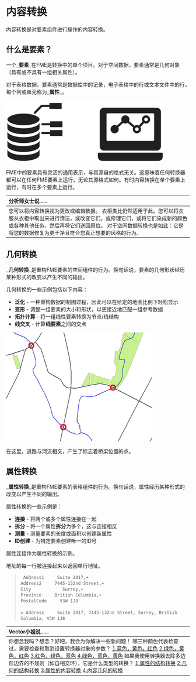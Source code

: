 # 内容转换

内容转换是对要素组件进行操作的内容转换。

## 什么是要素？

一个_**要素**_在FME是转换中的单个项目。对于空间数据，要素通常是几何对象（具有或不具有一组相关属性）。

对于表格数据，要素通常是数据库中的记录，电子表格中的行或文本文件中的行。每个列或单元称为_**属性**_。

[![](../.gitbook/assets/img2.026.featuregraphic.png)](https://github.com/safesoftware/FMETraining/blob/Desktop-Basic-2018/DesktopBasic2Transformation/Images/Img2.026.FeatureGraphic.png)

FME中的要素具有灵活的通用表示，与其源自的格式无关。这意味着任何转换器都可以在任何FME要素上运行，无论其源格式如何。有时内容转换在单个要素上运行，有时在多个要素上运行。

|  分析师女士说...... |
| :--- |
|  您可以将内容转换视为更改或编辑数据。  衣柜类比仍然适用于此。您可以将衣服从衣柜中取出来进行清洁，或改变它们，或修理它们，或将它们染成新的颜色或各种其他任务，然后再将它们送回原位。  对于空间数据转换也是如此：它是将您的数据修复为更干净且符合您真正想要的风格的行为。 |

## 几何转换

_**几何转换**_是重构FME要素的空间组件的行为。换句话说，要素的几何形状经历某种形式的改变以产生不同的输出。

几何转换的一些示例包括以下内容：

* **泛化** - 一种重构数据的制图过程，因此可以在给定的地图比例下轻松显示
* **变形** - 调整一组要素的大小和形状，以更接近地匹配一组参考数据
* **拓扑计算** - 将一组线性要素转换为节点/线结构
* **线交叉** - 计算**线要素**之间的交点

[![](../.gitbook/assets/img2.027.geometrictransformation.png)](https://github.com/safesoftware/FMETraining/blob/Desktop-Basic-2018/DesktopBasic2Transformation/Images/Img2.027.GeometricTransformation.png)

在这里，道路与河流相交，产生了标志着桥梁位置的点。

## 属性转换

_**属性转换**_是重构FME要素的表格组件的行为。换句话说，属性经历某种形式的改变以产生不同的输出。

属性转换的一些示例是：

* **连接** - 将两个或多个属性连接在一起
* **拆分** - 将一个属性**拆分**为多个，这与连接相反
* **测量** - 测量要素的长度或面积以创建新属性
* **ID创建** - 为特定要素创建唯一的ID号

属性连接作为属性转换的示例。

地址的每一行被连接起来以返回单行地址。

> ```text
>  Address1     Suite 2017,+
> Address2     7445-132nd Street,+
> City            Surrey,+
> Province     British Columbia,+
> PostalCode     V3W 1J8
>
> = Address     Suite 2017, 7445-132nd Street, Surrey, British Columbia, V3W 1J8
> ```

|  Vector小姐说...... |
| :--- |
|  你想念我吗？想念？好吧，我会为你解决一些新问题！  哪三种颜色代表检查过，需要检查和取消设置转换器对象的参数？  [1.蓝色，黄色，红色](http://52.73.3.37/fmedatastreaming/Manual/QAResponse2017.fmw?chapter=2&question=2&answer=1&DestDataset_TEXTLINE=C%3A%5CFMEOutput%5CQAResponse.html) [2.绿色，黄色，红色](http://52.73.3.37/fmedatastreaming/Manual/QAResponse2017.fmw?chapter=2&question=2&answer=2&DestDataset_TEXTLINE=C%3A%5CFMEOutput%5CQAResponse.html) [3.红色，绿色，蓝色](http://52.73.3.37/fmedatastreaming/Manual/QAResponse2017.fmw?chapter=2&question=2&answer=3&DestDataset_TEXTLINE=C%3A%5CFMEOutput%5CQAResponse.html) [4.绿色，蓝色，黄色](http://52.73.3.37/fmedatastreaming/Manual/QAResponse2017.fmw?chapter=2&question=2&answer=4&DestDataset_TEXTLINE=C%3A%5CFMEOutput%5CQAResponse.html)  如果我使用转换器去除多边形边界的不规则（如自相交环），它是什么类型的转换？  [1.属性的结构转换](http://52.73.3.37/fmedatastreaming/Manual/QAResponse2017.fmw?chapter=2&question=3&answer=1&DestDataset_TEXTLINE=C%3A%5CFMEOutput%5CQAResponse.html) [2.几何的结构转换](http://52.73.3.37/fmedatastreaming/Manual/QAResponse2017.fmw?chapter=2&question=3&answer=2&DestDataset_TEXTLINE=C%3A%5CFMEOutput%5CQAResponse.html) [3.属性的内容转换](http://52.73.3.37/fmedatastreaming/Manual/QAResponse2017.fmw?chapter=2&question=3&answer=3&DestDataset_TEXTLINE=C%3A%5CFMEOutput%5CQAResponse.html) [4.内容几何的转换](http://52.73.3.37/fmedatastreaming/Manual/QAResponse2017.fmw?chapter=2&question=3&answer=4&DestDataset_TEXTLINE=C%3A%5CFMEOutput%5CQAResponse.html) |


